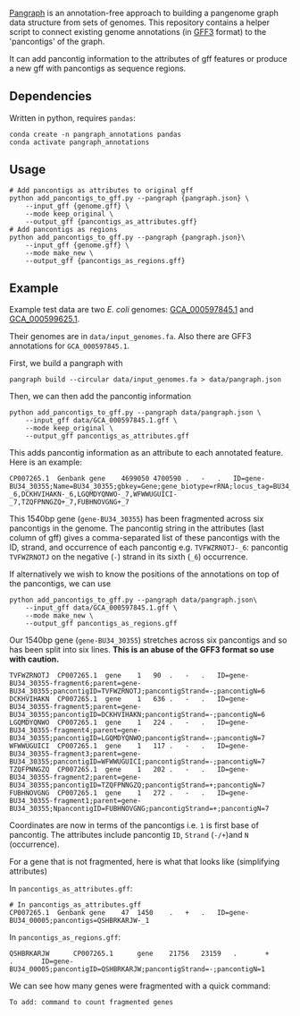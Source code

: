 
[Pangraph](https://github.com/neherlab/pangraph) is an annotation-free approach to building a pangenome graph data structure from sets of genomes. This repository contains a helper script to connect existing genome annotations (in [GFF3](https://www.ensembl.org/info/website/upload/gff3.html) format) to the 'pancontigs' of the graph.

It can add pancontig information to the attributes of gff features or produce a new gff with pancontigs as sequence regions.  

## Dependencies

Written in python, requires `pandas`:

```
conda create -n pangraph_annotations pandas
conda activate pangraph_annotations
```

## Usage

```
# Add pancontigs as attributes to original gff
python add_pancontigs_to_gff.py --pangraph {pangraph.json} \
    --input_gff {genome.gff} \
    --mode keep_original \
    --output_gff {pancontigs_as_attributes.gff}
# Add pancontigs as regions
python add_pancontigs_to_gff.py --pangraph {pangraph.json}\
    --input_gff {genome.gff} \
    --mode make_new \
    --output_gff {pancontigs_as_regions.gff}
```

## Example

Example test data are two *E. coli* genomes: [GCA_000597845.1](https://ftp.ncbi.nlm.nih.gov/genomes/all/GCA/000/597/845/GCA_000597845.1_ASM59784v1) and [GCA_000599625.1](https://ftp.ncbi.nlm.nih.gov/genomes/all/GCA/000/599/625/GCA_000599625.1_ASM59962v1/). 

Their genomes are in `data/input_genomes.fa`. Also there are GFF3 annotations for `GCA_000597845.1`. 

First, we build a pangraph with

```
pangraph build --circular data/input_genomes.fa > data/pangraph.json
```

Then, we can then add the pancontig information 

```
python add_pancontigs_to_gff.py --pangraph data/pangraph.json \
    --input_gff data/GCA_000597845.1.gff \
    --mode keep_original \
    --output_gff pancontigs_as_attributes.gff
```

This adds pancontig information as an attribute to each annotated feature. Here is an example:

```
CP007265.1  Genbank gene    4699050 4700590 .   -   .   ID=gene-BU34_30355;Name=BU34_30355;gbkey=Gene;gene_biotype=rRNA;locus_tag=BU34_30355;pancontigs=TVFWZRNOTJ-_6,DCKHVIHAKN-_6,LGQMDYQNWO-_7,WFWWUGUICI-_7,TZQFPNNGZQ+_7,FUBHNOVGNG+_7
```

This 1540bp gene (`gene-BU34_30355`) has been fragmented across six pancontigs in the genome. The pancontig string in the attributes (last column of gff) gives a comma-separated list of these pancontigs with the ID, strand, and occurrence of each pancontig e.g. `TVFWZRNOTJ-_6`: pancontig `TVFWZRNOTJ` on the negative (`-`) strand in its sixth (`_6`) occurrence.


If alternatively we wish to know the positions of the annotations on top of the pancontigs, we can use

```
python add_pancontigs_to_gff.py --pangraph data/pangraph.json\
    --input_gff data/GCA_000597845.1.gff \
    --mode make_new \
    --output_gff pancontigs_as_regions.gff
```

Our 1540bp gene (`gene-BU34_30355`) stretches across six pancontigs and so has been split into six lines. **This is an abuse of the GFF3 format so use with caution.**

```
TVFWZRNOTJ  CP007265.1  gene    1   90  .   -   .   ID=gene-BU34_30355-fragment6;parent=gene-BU34_30355;pancontigID=TVFWZRNOTJ;pancontigStrand=-;pancontigN=6
DCKHVIHAKN  CP007265.1  gene    1   636 .   -   .   ID=gene-BU34_30355-fragment5;parent=gene-BU34_30355;pancontigID=DCKHVIHAKN;pancontigStrand=-;pancontigN=6
LGQMDYQNWO  CP007265.1  gene    1   224 .   -   .   ID=gene-BU34_30355-fragment4;parent=gene-BU34_30355;pancontigID=LGQMDYQNWO;pancontigStrand=-;pancontigN=7
WFWWUGUICI  CP007265.1  gene    1   117 .   -   .   ID=gene-BU34_30355-fragment3;parent=gene-BU34_30355;pancontigID=WFWWUGUICI;pancontigStrand=-;pancontigN=7
TZQFPNNGZQ  CP007265.1  gene    1   202 .   -   .   ID=gene-BU34_30355-fragment2;parent=gene-BU34_30355;pancontigID=TZQFPNNGZQ;pancontigStrand=+;pancontigN=7
FUBHNOVGNG  CP007265.1  gene    1   272 .   -   .   ID=gene-BU34_30355-fragment1;parent=gene-BU34_30355;NpancontigID=FUBHNOVGNG;pancontigStrand=+;pancontigN=7
```

Coordinates are now in terms of the pancontigs i.e. `1` is first base of pancontig. The attributes include pancontig `ID`, `Strand` (`-/+`)and `N` (occurrence).

For a gene that is not fragmented, here is what that looks like (simplifying attributes)

In `pancontigs_as_attributes.gff`:

```
# In pancontigs_as_attributes.gff
CP007265.1  Genbank gene    47  1450    .   +   .   ID=gene-BU34_00005;pancontigs=QSHBRKARJW-_1
```

In `pancontigs_as_regions.gff`:

```
QSHBRKARJW      CP007265.1      gene    21756   23159   .       +       .       ID=gene-BU34_00005;pancontigID=QSHBRKARJW;pancontigStrand=-;pancontigN=1

```

We can see how many genes were fragmented with a quick command:

```
To add: command to count fragmented genes
```
